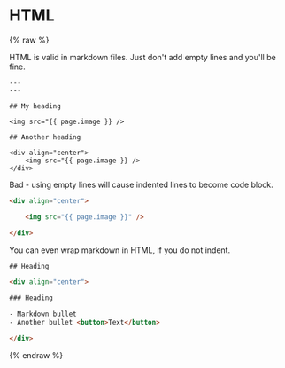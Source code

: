 # HTML

{% raw %}

HTML is valid in markdown files. Just don't add empty lines and you'll be fine.

```liquid
---
---

## My heading

<img src="{{ page.image }} />

## Another heading

<div align="center">
    <img src="{{ page.image }} />
</div>
```

Bad - using empty lines will cause indented lines to become code block.

```html
<div align="center">

    <img src="{{ page.image }}" />

</div>
```

You can even wrap markdown in HTML, if you do not indent.

```html
## Heading

<div align="center">

### Heading

- Markdown bullet
- Another bullet <button>Text</button>

</div>
```

{% endraw %}
